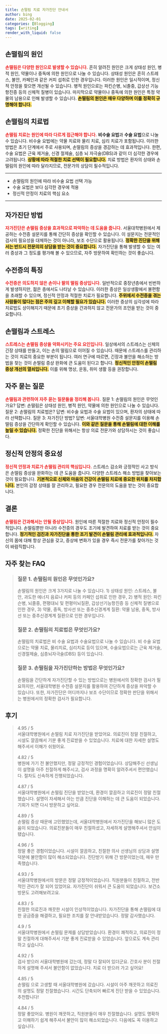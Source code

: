 ```yaml
---
title: 손떨림 치료 자가진단 안내서
author: bing
date: 2025-02-01
categories: [Blogging]
tags: [writing]
render_with_liquid: false
---
```



<h2 id='손떨림의 원인'>손떨림의 원인</h2>

<p><b><span style="color: #ee2323;">손떨림은 다양한 원인으로 발생할 수 있습니다.</span></b> 흔히 알려진 원인은 크게 상태성 원인, 병적 원인, 약물이나 중독에 의한 원인으로 나눌 수 있습니다. 상태성 원인은 흔히 스트레스, 불안, 카페인과 같은 커피 섭취로 인한 경우입니다. 이러한 원인은 일시적이며, 정신적 안정을 찾으면 개선될 수 있습니다. 병적 원인으로는 파킨슨병, 뇌졸중, 갑상선 기능 항진증 등의 신체적 질병이 있습니다. 마지막으로 약물이나 중독에 의한 원인은 특정 약물의 남용으로 인해 발생할 수 있습니다. <b><span style="background-color: #ffe066;">손떨림의 원인은 매우 다양하며 이를 정확히 규명해야 합니다.</span></b></p>

<h2 id='손떨림의 치료법'>손떨림의 치료법</h2>

<p><b><span style="color: #ee2323;">손떨림 치료는 원인에 따라 다르게 접근해야 합니다.</span></b> <b>비수술 요법</b>과 <b>수술 요법</b>으로 나눌 수 있습니다. 비수술 요법에는 약물 치료와 물리 치료, 심리 치료가 포함됩니다. 이러한 방법은 초기 단계에서 주로 사용되며, 손떨림의 증상을 경감하는 데 효과적입니다. 한편, 수술 요법은 근육 제거술, 신경 절제술, 심층 뇌 자극술(DBS)과 같이 더 심각한 경우에 고려됩니다. <b><span style="background-color: #ffe066;">상황에 따라 적절한 치료 선택이 필요합니다.</span></b> 치료 방법은 환자의 상태와 손떨림의 원인에 따라 달라지므로, 전문가의 상담이 필수적입니다.</p>

<hr />

<ul>
    <li>손떨림의 원인에 따라 비수술 요법 선택 가능</li>
    <li>수술 요법은 보다 심각한 경우에 적용</li>
    <li>정신적 안정이 치료의 핵심 요소</li>
</ul>

<hr />

<h2 id='자가진단 방법'>자가진단 방법</h2>

<p><b><span style="color: #ee2323;">자가진단은 손떨림 증상을 효과적으로 파악하는 데 도움을 줍니다.</span></b> 서울대학병원에서 제공하는 수전증 설문지를 통해 간단히 증상을 확인할 수 있습니다. 이 설문지는 전문적인 검사의 필요성을 대체하는 것이 아니라, 보조 수단으로 활용됩니다. <b><span style="background-color: #ffe066;">정확한 진단을 위해서는 반드시 전문의의 상담을 받는 것이 중요합니다.</span></b> 자가진단을 통해 발생할 수 있는 여러 증상과 그 정도를 평가해 볼 수 있으므로, 자주 방문하여 확인하는 것이 좋습니다.</p>

<h2 id='수전증의 특징'>수전증의 특징</h2>

<p><b><span style="color: #ee2323;">수전증은 의도하지 않은 손이나 팔의 떨림 증상입니다.</span></b> 일반적으로 중장년층에서 빈번하게 발생하지만, 젊은 층에서도 나타날 수 있습니다. 이러한 증상은 일상생활에서 불편함을 초래할 수 있으며, 정신적 안정과 적절한 치료가 필요합니다. <b><span style="background-color: #ffe066;">주위에서 수전증을 겪는 사람들이 많다는 점은 주의 깊고 이해할 필요가 있습니다.</span></b> 이러한 증상의 심각성에 따라 치료법도 상이해지기 때문에 초기 증상을 간과하지 않고 전문가의 조언을 받는 것이 중요합니다.</p>

<h2 id='손떨림과 스트레스'>손떨림과 스트레스</h2>

<p><b><span style="color: #ee2323;">스트레스는 손떨림 증상을 악화시키는 주요 요인입니다.</span></b> 일상에서의 스트레스는 신체의 긴장 상태를 만들고, 이는 손의 떨림으로 이어질 수 있습니다. 때문에 스트레스를 관리하는 것이 치료의 중요한 부분이 됩니다. 여러 연구에 따르면, 긴장과 불안을 해소하는 방법을 찾는 것이 손떨림 증상 완화에 큰 도움이 된다고 합니다. <b><span style="background-color: #ffe066;">정신적인 안정이 손떨림 증상 개선의 열쇠입니다.</span></b> 이를 위해 명상, 운동, 취미 생활 등을 권장합니다.</p>

<h2 id='자주 묻는 질문'>자주 묻는 질문</h2>

<p><b><span style="color: #ee2323;">손떨림과 관련하여 자주 묻는 질문들을 정리해 봅니다.</span></b> 질문 1: 손떨림의 원인은 무엇인가요? 답변: 손떨림은 상태성 원인, 병적 원인, 약물에 의한 원인으로 나눌 수 있습니다. 질문 2: 손떨림의 치료법은? 답변: 비수술 요법과 수술 요법이 있으며, 환자의 상태에 따라 선택합니다. 질문 3: 자가진단 방법? 답변: 서울대학병원 수전증 설문지를 이용해 손떨림 증상을 간단하게 확인할 수 있습니다. <b><span style="background-color: #ffe066;">이와 같은 질문을 통해 손떨림에 대한 이해를 높일 수 있습니다.</span></b> 정확한 진단을 위해서는 항상 의료 전문가와 상담하시는 것이 좋습니다.</p>

<h2 id='정신적 안정의 중요성'>정신적 안정의 중요성</h2>

<p><b><span style="color: #ee2323;">정신적 안정과 치료가 손떨림 관리의 핵심입니다.</span></b> 스트레스 감소와 긍정적인 사고 방식은 손떨림 증상을 완화하는 데 큰 도움을 줍니다. 다양한 스트레스 해소 방법을 찾아보는 것이 필요합니다. <b><span style="background-color: #ffe066;">기본적으로 신체와 마음의 건강이 손떨림 치료에 중요한 위치를 차지합니다.</span></b> 본인의 감정 상태를 잘 관리하고, 필요한 경우 전문의의 도움을 받는 것이 중요합니다.</p>

<h2 id='결론'>결론</h2>

<p><b><span style="color: #ee2323;">손떨림은 간과해서는 안될 증상입니다.</span></b> 원인에 따른 적절한 치료와 정신적 안정이 필수적입니다. 손떨림뿐만 아니라 수전증의 경우도 조기에 발견하여 치료를 받는 것이 중요합니다. <b><span style="background-color: #ffe066;">정기적인 검진과 자가진단을 통한 조기 발견이 손떨림 관리에 효과적입니다.</span></b> 자신의 몸에 대해 항상 관심을 갖고, 증상에 변화가 있을 경우 즉시 전문가를 찾아가는 것이 바람직합니다.</p>


<h2 id='자주_찾는_FAQ'>자주 찾는 FAQ</h2>
<div itemscope="" itemtype="https://schema.org/FAQPage">
<blockquote>
<div itemscope="" itemprop="mainEntity" itemtype="https://schema.org/Question">
<h3 itemprop="name">질문 1. 손떨림의 원인은 무엇인가요?</h3>
<div itemscope="" itemprop="acceptedAnswer" itemtype="https://schema.org/Answer">
<span itemprop="text">
<p>손떨림의 원인은 크게 3가지로 나눌 수 있습니다. 1) 상태성 원인: 스트레스, 불안, 과도한 에너지 음료나 커피 등의 카페인 섭취로 인한 경우, 2) 병적 원인: 파킨슨병, 뇌졸중, 편평대뇌 및 편평미뇌질환, 갑상선기능항진증 등 신체적 질병으로 인한 경우, 3) 약물, 중독, 방사선 또는 중추신경계계 질환: 약물 남용, 중독, 방사선 또는 중추신경계계 질환으로 인한 경우입니다.</p>
</span>
</div>
</div>
<div itemscope="" itemprop="mainEntity" itemtype="https://schema.org/Question">
<h3 itemprop="name">질문 2. 손떨림의 치료법은 무엇인가요?</h3>
<div itemscope="" itemprop="acceptedAnswer" itemtype="https://schema.org/Answer">
<span itemprop="text">
<p>손떨림의 치료법은 비 수술 요법과 수술요법으로 나눌 수 있습니다. 비 수술 요법으로는 약물 치료, 물리치료, 심리치료 등이 있으며, 수술요법으로는 근육 제거술, 신경절제술, 심층뇌자극술(DBS) 등이 있습니다.</p>
</span>
</div>
</div>
<div itemscope="" itemprop="mainEntity" itemtype="https://schema.org/Question">
<h3 itemprop="name">질문 3. 손떨림을 자가진단하는 방법은 무엇인가요?</h3>
<div itemscope="" itemprop="acceptedAnswer" itemtype="https://schema.org/Answer">
<span itemprop="text">
<p>손떨림을 간단하게 자가진단할 수 있는 방법으로는 병원에서의 정확한 검사가 필요하지만, 서울대학병원 수전증 설문지를 활용하여 간단하게 증상을 파악할 수 있습니다. 또한, 자가진단은 어디까지나 보조 수단이므로 정확한 판단을 위해서는 병원에서의 정확한 검사가 필요합니다.</p>
</span>
</div>
</div>
</blockquote>
</div>
<h2 id='후기'>후기</h2>
<div itemscope itemtype="https://schema.org/Product">
  <blockquote>
  <div itemprop="review" itemscope itemtype="https://schema.org/Review">
      <div itemprop="reviewRating" itemscope itemtype="https://schema.org/Rating"> <span itemprop="ratingValue">4.95</span> / <span itemprop="bestRating">5</span> </div>
      <span itemprop="reviewBody">서울대학병원에서 손떨림 치료 자가진단을 받았어요. 의료진이 정말 친절하고, 시설도 깔끔해서 기분 좋게 진료받을 수 있었습니다. 치료에 대한 자세한 설명도 해주셔서 이해가 쉬웠어요.</span>
  </div>
  <br>
  <div itemprop="review" itemscope itemtype="https://schema.org/Review">
      <div itemprop="reviewRating" itemscope itemtype="https://schema.org/Rating"> <span itemprop="ratingValue">4.82</span> / <span itemprop="bestRating">5</span> </div>
      <span itemprop="reviewBody">병원에 가기 전 불안했지만, 정말 긍정적인 경험이었습니다. 상담해주신 선생님이 설명을 아주 친절하게 해주시고, 검사 과정을 명확히 알려주셔서 편안했습니다. 절차도 신속하게 진행되었습니다.</span>
  </div>
  <br>
  <div itemprop="review" itemscope itemtype="https://schema.org/Review">
      <div itemprop="reviewRating" itemscope itemtype="https://schema.org/Rating"> <span itemprop="ratingValue">4.87</span> / <span itemprop="bestRating">5</span> </div>
      <span itemprop="reviewBody">서울대학병원에서 손떨림 진단을 받았는데, 환경이 깔끔하고 의료진이 정말 친절했습니다. 설명이 자세해서 아는 만큼 진단을 이해하는 데 큰 도움이 되었습니다. 기회가 되면 다시 방문하고 싶어요.</span>
  </div>
  <br>
  <div itemprop="review" itemscope itemtype="https://schema.org/Review">
      <div itemprop="reviewRating" itemscope itemtype="https://schema.org/Rating"> <span itemprop="ratingValue">4.89</span> / <span itemprop="bestRating">5</span> </div>
      <span itemprop="reviewBody">손떨림 증상 때문에 고민했었는데, 서울대학병원에서 자가진단을 해보니 많은 도움이 되었습니다. 의료진분들이 매우 친절하셨고, 자세하게 설명해주셔서 안심이 됐습니다.</span>
  </div>
  <br>
  <div itemprop="review" itemscope itemtype="https://schema.org/Review">
      <div itemprop="reviewRating" itemscope itemtype="https://schema.org/Rating"> <span itemprop="ratingValue">4.96</span> / <span itemprop="bestRating">5</span> </div>
      <span itemprop="reviewBody">정말 좋은 경험이었습니다. 시설이 깔끔하고, 친절한 의사 선생님의 상담과 설명 덕분에 불안함이 많이 해소되었습니다. 진단받기 위해 간 방문이었는데, 매우 만족했습니다.</span>
  </div>
  <br>
  <div itemprop="review" itemscope itemtype="https://schema.org/Review">
      <div itemprop="reviewRating" itemscope itemtype="https://schema.org/Rating"> <span itemprop="ratingValue">4.93</span> / <span itemprop="bestRating">5</span> </div>
      <span itemprop="reviewBody">서울대학병원에서의 방문은 정말 긍정적이었습니다. 직원분들이 친절하고, 전반적인 관리가 잘 되어 있었어요. 자가진단이 쉬워서 큰 도움이 되었습니다. 보건소 방문도 고려해보려고요.</span>
  </div>
  <br>
  <div itemprop="review" itemscope itemtype="https://schema.org/Review">
      <div itemprop="reviewRating" itemscope itemtype="https://schema.org/Rating"> <span itemprop="ratingValue">4.83</span> / <span itemprop="bestRating">5</span> </div>
      <span itemprop="reviewBody">친절한 의료진과 깨끗한 시설이 인상적이었습니다. 자가진단을 통해 손떨림에 대한 궁금증을 해결하고, 필요한 조치를 잘 안내받았습니다. 정말 감사했습니다.</span>
  </div>
  <br>
  <div itemprop="review" itemscope itemtype="https://schema.org/Review">
      <div itemprop="reviewRating" itemscope itemtype="https://schema.org/Rating"> <span itemprop="ratingValue">4.9</span> / <span itemprop="bestRating">5</span> </div>
      <span itemprop="reviewBody">서울대학병원에서 손떨림 문제를 상담받았습니다. 환경이 쾌적하고, 의료진이 정말 친절하게 대해주셔서 기분 좋게 진료받을 수 있었습니다. 앞으로도 계속 관리하고 싶습니다.</span>
  </div>
  <br>
  <div itemprop="review" itemscope itemtype="https://schema.org/Review">
      <div itemprop="reviewRating" itemscope itemtype="https://schema.org/Rating"> <span itemprop="ratingValue">4.92</span> / <span itemprop="bestRating">5</span> </div>
      <span itemprop="reviewBody">검사 받으러 서울대학병원에 갔는데, 정말 다 잘되어 있더군요. 간호사 분이 친절하게 설명해 주셔서 불안함이 없었습니다. 치료 더 받으러 가고 싶어요!</span>
  </div>
  <br>
  <div itemprop="review" itemscope itemtype="https://schema.org/Review">
      <div itemprop="reviewRating" itemscope itemtype="https://schema.org/Rating"> <span itemprop="ratingValue">4.85</span> / <span itemprop="bestRating">5</span> </div>
      <span itemprop="reviewBody">손떨림 으로 고생할 때 서울대학병원에 갔습니다. 시설이 아주 깨끗하고 의료진의 설명도 정말 친절했습니다. 시간도 단축되어 빠르게 진단 받을 수 있었습니다. 추천합니다!</span>
  </div>
  <br>
  <div itemprop="review" itemscope itemtype="https://schema.org/Review">
      <div itemprop="reviewRating" itemscope itemtype="https://schema.org/Rating"> <span itemprop="ratingValue">4.84</span> / <span itemprop="bestRating">5</span> </div>
      <span itemprop="reviewBody">정말 좋았어요. 병원이 깨끗하고, 직원분들이 매우 친절했습니다. 설명도 명확하고 이해하기 쉽게 해주셔서 불안이 많이 해소되었습니다. 다음에도 꼭 이용하고 싶습니다.</span>
  </div>
  </blockquote>
</div>
